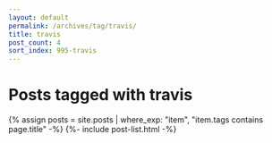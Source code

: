 ```yaml
---
layout: default
permalink: /archives/tag/travis/
title: travis
post_count: 4
sort_index: 995-travis
---
```

<h1 class="page-heading">Posts tagged with travis</h1>
{% assign posts = site.posts | where_exp: "item", "item.tags contains page.title" -%}
{%- include post-list.html -%}
